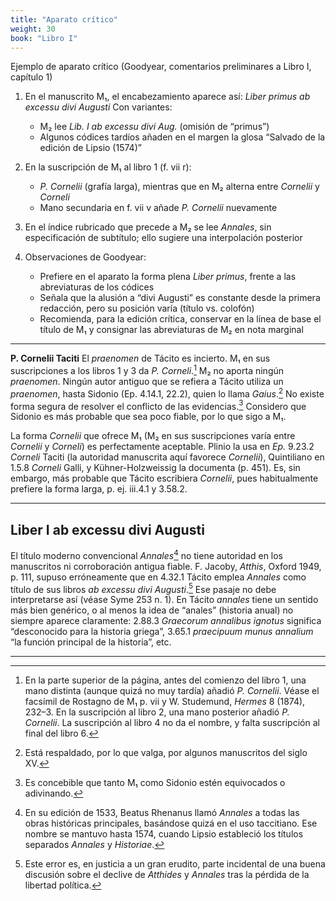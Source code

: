 ```yaml
---
title: "Aparato crítico"
weight: 30
book: "Libro I"
---
```


Ejemplo de aparato crítico (Goodyear, comentarios preliminares a Libro I, capítulo 1)

1. En el manuscrito M₁, el encabezamiento aparece así:
   *Liber primus ab excessu divi Augusti*
   Con variantes:

   * M₂ lee *Lib. I ab excessu divi Aug.* (omisión de “primus”)
   * Algunos códices tardíos añaden en el margen la glosa “Salvado de la edición de Lipsio (1574)”

2. En la suscripción de M₁ al libro 1 (f. vii r):

   * *P. Cornelii* (grafía larga), mientras que en M₂ alterna entre *Cornelii* y *Corneli*
   * Mano secundaria en f. vii v añade *P. Cornelii* nuevamente

3. En el índice rubricado que precede a M₂ se lee *Annales*, sin especificación de subtítulo; ello sugiere una interpolación posterior

4. Observaciones de Goodyear:

   * Prefiere en el aparato la forma plena *Liber primus*, frente a las abreviaturas de los códices
   * Señala que la alusión a “divi Augusti” es constante desde la primera redacción, pero su posición varía (título vs. colofón)
   * Recomienda, para la edición crítica, conservar en la línea de base el título de M₁ y consignar las abreviaturas de M₂ en nota marginal

---

**P. Cornelii Taciti**
El *praenomen* de Tácito es incierto. M₁ en sus suscripciones a los libros 1 y 3 da *P. Corneli*.[^1] M₂ no aporta ningún *praenomen*. Ningún autor antiguo que se refiera a Tácito utiliza un *praenomen*, hasta Sidonio (Ep. 4.14.1, 22.2), quien lo llama *Gaius*.[^2] No existe forma segura de resolver el conflicto de las evidencias.[^3] Considero que Sidonio es más probable que sea poco fiable, por lo que sigo a M₁.

La forma *Cornelii* que ofrece M₁ (M₂ en sus suscripciones varía entre *Cornelii* y *Corneli*) es perfectamente aceptable. Plinio la usa en *Ep.* 9.23.2 *Corneli* Taciti (la autoridad manuscrita aquí favorece *Cornelii*), Quintiliano en 1.5.8 *Corneli* Galli, y Kühner-Holzweissig la documenta (p. 451). Es, sin embargo, más probable que Tácito escribiera *Cornelii*, pues habitualmente prefiere la forma larga, p. ej. iii.4.1 y 3.58.2.

---

## Liber I ab excessu divi Augusti

El título moderno convencional *Annales*[^4] no tiene autoridad en los manuscritos ni corroboración antigua fiable. F. Jacoby, *Atthis*, Oxford 1949, p. 111, supuso erróneamente que en 4.32.1 Tácito emplea *Annales* como título de sus libros *ab excessu divi Augusti*.[^5] Ese pasaje no debe interpretarse así (véase Syme 253 n. 1). En Tácito *annales* tiene un sentido más bien genérico, o al menos la idea de “anales” (historia anual) no siempre aparece claramente: 2.88.3 *Graecorum annalibus ignotus* significa “desconocido para la historia griega”, 3.65.1 *praecipuum munus annalium* “la función principal de la historia”, etc.

---

[^1]: En la parte superior de la página, antes del comienzo del libro 1, una mano distinta (aunque quizá no muy tardía) añadió *P. Cornelii*. Véase el facsímil de Rostagno de M₁ p. vii y W. Studemund, *Hermes* 8 (1874), 232–3. En la suscripción al libro 2, una mano posterior añadió *P. Cornelii*. La suscripción al libro 4 no da el nombre, y falta suscripción al final del libro 6.

[^2]: Está respaldado, por lo que valga, por algunos manuscritos del siglo XV.

[^3]: Es concebible que tanto M₁ como Sidonio estén equivocados o adivinando.

[^4]: En su edición de 1533, Beatus Rhenanus llamó *Annales* a todas las obras históricas principales, basándose quizá en el uso taccitiano. Ese nombre se mantuvo hasta 1574, cuando Lipsio estableció los títulos separados *Annales* y *Historiae*.

[^5]: Este error es, en justicia a un gran erudito, parte incidental de una buena discusión sobre el declive de *Atthides* y *Annales* tras la pérdida de la libertad política.
